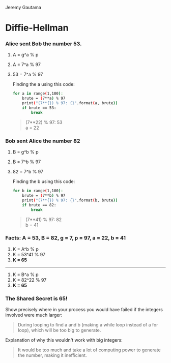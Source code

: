 Jeremy Gautama

#  Diffie-Hellman

### Alice sent Bob the number 53.
1. A = g^a % p
2. A = 7^a % 97
3. 53 = 7^a % 97

    Finding the a using this code:
    ```bash
    for a in range(1,100):
        brute = (7**a) % 97
        print("(7**{}) % 97: {}".format(a, brute))
        if brute == 53:
            break
    ```
    > (7**22) % 97: 53\
    > a = 22

### Bob sent Alice the number 82
1. B = g^b % p
2. B = 7^b % 97
3. 82 = 7^b % 97

    Finding the b using this code:
    ```bash
    for b in range(1,100):
        brute = (7**b) % 97
        print("(7**{}) % 97: {}".format(b, brute))
        if brute == 82:
            break
    ```
    > (7**41) % 97: 82\
    > b = 41

### Facts: A = 53, B = 82, g = 7, p = 97, a = 22, b = 41

1. K = A^b % p
2. K = 53^41 % 97
3. **K = 65**
---
1. K = B^a % p
2. K = 82^22 % 97
3. **K = 65**

### The Shared Secret is 65!

Show precisely where in your process you would have failed if the integers involved were much larger: 
> During looping to find a and b (making a while loop instead of a for loop), which will be too big to generate.

Explanation of why this wouldn't work with big integers: 
> It would be too much and take a lot of computing power to generate the number, making it inefficient.

